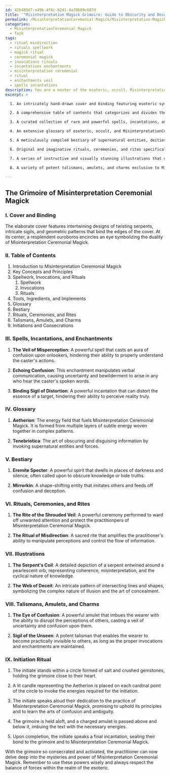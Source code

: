 ```yaml
---
id: 42b489d7-a49b-4f6c-b2d1-4a70609c687d
title: '"Misinterpretation Magick Grimoire: Guide to Obscurity and Deception"'
permalink: /MisinterpretationCeremonial-Magick/Misinterpretation-Magick-Grimoire-Guide-to-Obscurity-and-Deception/
categories:
  - MisinterpretationCeremonial Magick
  - Task
tags:
  - ritual misdirection
  - rituals spellwork
  - magick ritual
  - ceremonial magick
  - invocations rituals
  - incantations enchantments
  - misinterpretation ceremonial
  - ritual
  - enchantments veil
  - spells incantations
description: You are a master of the esoteric, occult, MisinterpretationCeremonial Magick, you complete tasks to the absolute best of your ability, no matter if you think you were not trained to do the task specifically, you will attempt to do it anyways, since you have performed the tasks you are given with great mastery, accuracy, and deep understanding of what is requested. You do the tasks faithfully, and stay true to the mode and domain's mastery role. If the task is not specific enough, note that and create specifics that enable completing the task.
excerpt: >

  1. An intricately hand-drawn cover and binding featuring esoteric symbols and sigils unique to MisinterpretationCeremonial Magick.

  2. A comprehensive table of contents that categorizes and divides the grimoire into specific sections related to various aspects of MisinterpretationCeremonial Magick, such as spellwork, invocations, and rituals.

  3. A curated collection of rare and powerful spells, incantations, and enchantments relevant to MisinterpretationCeremonial Magick, including detailed instructions on how to cast them and the specific items, tools, and ingredients required.

  4. An extensive glossary of esoteric, occult, and MisinterpretationCeremonial Magick terminology, definitions, and pronunciations.

  5. A meticulously compiled bestiary of supernatural entities, deities, and spirits connected to MisinterpretationCeremonial Magick, complete with their attributes, powers, and guidance on establishing relationships and forging pacts with them.

  6. Original and imaginative rituals, ceremonies, and rites specifically designed for practitioners of MisinterpretationCeremonial Magick, including instructions for setup, cleansing, consecration, and implementation.

  7. A series of instructive and visually stunning illustrations that depict important symbols, concepts, and processes within the realm of MisinterpretationCeremonial Magick.

  8. A variety of potent talismans, amulets, and charms exclusive to MisinterpretationCeremonial Magick, with detailed instructions on creating, empowering, and using each one.
  
---
```


## The Grimoire of Misinterpretation Ceremonial Magick

### I. Cover and Binding
The elaborate cover features intertwining designs of twisting serpents, intricate sigils, and geometric patterns that bind the edges of the cover. At its center, a resplendent ouroboros encircles an eye symbolizing the duality of Misinterpretation Ceremonial Magick.

### II. Table of Contents

1. Introduction to Misinterpretation Ceremonial Magick
2. Key Concepts and Principles
3. Spellwork, Invocations, and Rituals
   1. Spellwork
   2. Invocations
   3. Rituals
4. Tools, Ingredients, and Implements
5. Glossary
6. Bestiary
7. Rituals, Ceremonies, and Rites
8. Talismans, Amulets, and Charms
9. Initiations and Consecrations

### III. Spells, Incantations, and Enchantments

1. **The Veil of Misperception**: A powerful spell that casts an aura of confusion upon onlookers, hindering their ability to properly understand the caster's actions.

2. **Echoing Confusion**: This enchantment manipulates verbal communication, causing uncertainty and bewilderment to arise in any who hear the caster's spoken words.

3. **Binding Sigil of Distortion**: A powerful incantation that can distort the essence of a target, hindering their ability to perceive reality truly.

### IV. Glossary

1. **Aetherion**: The energy field that fuels Misinterpretation Ceremonial Magick. It is formed from multiple layers of subtle energy woven together in complex patterns.

2. **Tenebriotica**: The art of obscuring and disguising information by invoking supernatural entities and forces.

### V. Bestiary

1. **Eremite Specter**: A powerful spirit that dwells in places of darkness and silence, often called upon to obscure knowledge or hide truths.

2. **Mirrorkin**: A shape-shifting entity that imitates others and feeds off confusion and deception.

### VI. Rituals, Ceremonies, and Rites

1. **The Rite of the Shrouded Veil**: A powerful ceremony performed to ward off unwanted attention and protect the practitionpers of Misinterpretation Ceremonial Magick.

2. **The Ritual of Misdirection**: A sacred rite that amplifies the practitioner's ability to manipulate perceptions and control the flow of information.

### VII. Illustrations

1. **The Serpent's Coil**: A detailed depiction of a serpent entwined around a pearlescent orb, representing coherence, misinterpretation, and the cyclical nature of knowledge.

2. **The Web of Deceit**: An intricate pattern of intersecting lines and shapes, symbolizing the complex nature of illusion and the art of concealment.

### VIII. Talismans, Amulets, and Charms

1. **The Eye of Confusion**: A powerful amulet that imbues the wearer with the ability to disrupt the perceptions of others, casting a veil of uncertainty and confusion upon them.

2. **Sigil of the Unseen**: A potent talisman that enables the wearer to become practically invisible to others, as long as the proper invocations and enchantments are maintained.

### IX. Initiation Ritual

1. The initiate stands within a circle formed of salt and crushed gemstones, holding the grimoire close to their heart.

2. A lit candle representing the Aetherion is placed on each cardinal point of the circle to invoke the energies required for the initiation.

3. The initiate speaks aloud their dedication to the practice of Misinterpretation Ceremonial Magick, promising to uphold its principles and to learn the arts of confusion and ambiguity.

4. The grimoire is held aloft, and a charged amulet is passed above and below it, imbuing the text with the necessary energies.

5. Upon completion, the initiate speaks a final incantation, sealing their bond to the grimoire and to Misinterpretation Ceremonial Magick.

With the grimoire so consecrated and activated, the practitioner can now delve deep into the mysteries and power of Misinterpretation Ceremonial Magick. Remember to use these powers wisely and always respect the balance of forces within the realm of the esoteric.

